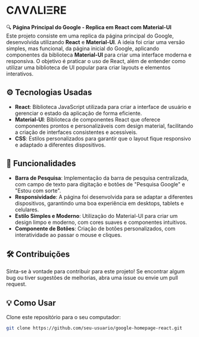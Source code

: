 # **CΛVΛLIΞRE**

🔍 **Página Principal do Google - Replica em React com Material-UI**  
Este projeto consiste em uma replica da página principal do Google, desenvolvida utilizando **React** e **Material-UI**. A ideia foi criar uma versão simples, mas funcional, da página inicial do Google, aplicando componentes da biblioteca **Material-UI** para criar uma interface moderna e responsiva. O objetivo é praticar o uso de React, além de entender como utilizar uma biblioteca de UI popular para criar layouts e elementos interativos.

## ⚙️ Tecnologias Usadas
- **React**: Biblioteca JavaScript utilizada para criar a interface de usuário e gerenciar o estado da aplicação de forma eficiente.
- **Material-UI**: Biblioteca de componentes React que oferece componentes prontos e personalizáveis com design material, facilitando a criação de interfaces consistentes e acessíveis.
- **CSS**: Estilos personalizados para garantir que o layout fique responsivo e adaptado a diferentes dispositivos.

## 🧠 Funcionalidades
- **Barra de Pesquisa**: Implementação da barra de pesquisa centralizada, com campo de texto para digitação e botões de "Pesquisa Google" e "Estou com sorte".
- **Responsividade**: A página foi desenvolvida para se adaptar a diferentes dispositivos, garantindo uma boa experiência em desktops, tablets e celulares.
- **Estilo Simples e Moderno**: Utilização do Material-UI para criar um design limpo e moderno, com cores suaves e componentes intuitivos.
- **Componente de Botões**: Criação de botões personalizados, com interatividade ao passar o mouse e cliques.

## 🛠️ Contribuições
Sinta-se à vontade para contribuir para este projeto! Se encontrar algum bug ou tiver sugestões de melhorias, abra uma issue ou envie um pull request.

## 💡 Como Usar
Clone este repositório para o seu computador:

```bash
git clone https://github.com/seu-usuario/google-homepage-react.git
